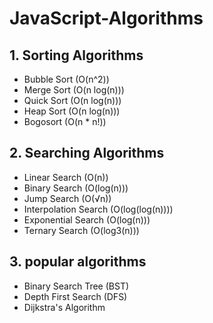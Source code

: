 # JavaScript-Algorithms

## 1. Sorting Algorithms
- Bubble Sort (O(n^2))
- Merge Sort (O(n log(n)))
- Quick Sort (O(n log(n)))
- Heap Sort (O(n log(n)))
- Bogosort (O(n * n!))

## 2. Searching Algorithms
- Linear Search (O(n))
- Binary Search (O(log(n)))
- Jump Search (O(√n))
- Interpolation Search (O(log(log(n))))
- Exponential Search (O(log(n)))
- Ternary Search (O(log3(n)))

## 3. popular algorithms
- Binary Search Tree (BST)
- Depth First Search (DFS)
- Dijkstra's Algorithm